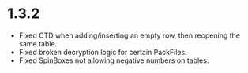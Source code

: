 # 1.3.2

- Fixed CTD when adding/inserting an empty row, then reopening the same table.
- Fixed broken decryption logic for certain PackFiles.
- Fixed SpinBoxes not allowing negative numbers on tables.
